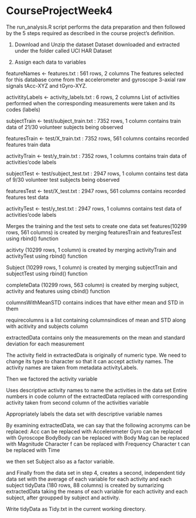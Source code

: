 # CourseProjectWeek4
The run_analysis.R script performs the data preparation and then followed by the 5 steps required as described in the course project’s definition.

1. Download and Unzip the dataset
    Dataset downloaded and extracted under the folder called UCI HAR Dataset

2. Assign each data to variables
  
  featureNames <- features.txt : 561 rows, 2 columns
    The features selected for this database come from the accelerometer and          gyroscope 3-axial raw signals tAcc-XYZ and tGyro-XYZ.

  activitityLabels <- activity_labels.txt : 6 rows, 2 columns
    List of activities performed when the corresponding measurements were taken      and its codes (labels)

subjectTrain <- test/subject_train.txt : 7352 rows, 1 column
  contains train data of 21/30 volunteer subjects being observed

featuresTrain <- test/X_train.txt : 7352 rows, 561 columns
  contains recorded features train data

activityTrain <- test/y_train.txt : 7352 rows, 1 columns
  contains train data of activities’code labels

subjectTest <- test/subject_test.txt : 2947 rows, 1 column
  contains test data of 9/30 volunteer test subjects being observed

featuresTest <- test/X_test.txt : 2947 rows, 561 columns
  contains recorded features test data

activityTest <- test/y_test.txt : 2947 rows, 1 columns
  contains test data of activities’code labels

Merges the training and the test sets to create one data set
features(10299 rows, 561 columns) is created by merging 
featuresTrain and featuresTest using rbind() function

acitivty (10299 rows, 1 column) is created by merging 
activityTrain and activityTest using rbind() function

Subject (10299 rows, 1 column) is created by merging 
subjectTrain and subjectTest using rbind() function

completeData (10299 rows, 563 column) is created by merging subject, 
activity and features using cbind() function

columnsWithMeanSTD contains indices that have either mean and STD in them

requirecolumns 
  is a list containing columnsindices of mean and STD along with
  acitivity and subjects column

extractedData
  contains only the measurements on the mean and standard deviation for each       measurement
  
The activity field in extractedData is originally of numeric type. We need to change its type to character so that it can accept activity names. The activity names are taken from metadata activityLabels.

Then we factored the activity variable

Uses descriptive activity names to name the activities in the data set
Entire numbers in code column of the extractedData replaced with corresponding activity taken from second column of the activities variable

Appropriately labels the data set with descriptive variable names

By examining extractedData, we can say that the following acronyms can be replaced:
Acc can be replaced with Accelerometer
Gyro can be replaced with Gyroscope
BodyBody can be replaced with Body
Mag can be replaced with Magnitude
Character f can be replaced with Frequency
Character t can be replaced with Time

we then set Subject also as a factor variable.

and Finally from the data set in step 4, creates a second, independent tidy data set with the average of each variable for each activity and each subject
tidyData (180 rows, 88 columns) is created by sumarizing extractedData taking the means of each variable for each activity and each subject, after groupped by subject and activity.

Write tidyData as Tidy.txt in the current working directory.